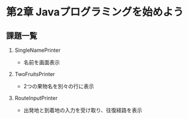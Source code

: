# 第2章 Javaプログラミングを始めよう

## 課題一覧

1. SingleNamePrinter
   - 名前を画面表示

2. TwoFruitsPrinter
   - 2つの果物名を別々の行に表示

3. RouteInputPrinter
   - 出発地と到着地の入力を受け取り、往復経路を表示
